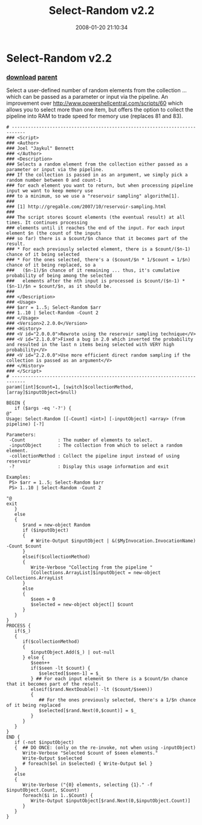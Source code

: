 ﻿---
pid:            118
parent:         83
children:       
poster:         Joel Bennett
title:          Select-Random v2.2
date:           2008-01-20 21:10:34
description:    Select a user-defined number of random elements from the collection ... which can be passed as a parameter or input via the pipeline. An improvement over http://www.powershellcentral.com/scripts/60 which allows you to select more than one item, but offers the option to collect the pipeline into RAM to trade speed for memory use (replaces 81 and 83).
format:         posh
---

# Select-Random v2.2

### [download](118.ps1) [parent](83.md) 

Select a user-defined number of random elements from the collection ... which can be passed as a parameter or input via the pipeline. An improvement over http://www.powershellcentral.com/scripts/60 which allows you to select more than one item, but offers the option to collect the pipeline into RAM to trade speed for memory use (replaces 81 and 83).

```posh
# ---------------------------------------------------------------------------
### <Script>
### <Author>
### Joel "Jaykul" Bennett
### </Author>
### <Description>
### Selects a random element from the collection either passed as a parameter or input via the pipeline.
### If the collection is passed in as an argument, we simply pick a random number between 0 and count-1
### for each element you want to return, but when processing pipeline input we want to keep memory use 
### to a minimum, so we use a "reservoir sampling" algorithm[1].
###
### [1] http://gregable.com/2007/10/reservoir-sampling.html
###
### The script stores $count elements (the eventual result) at all times. It continues processing 
### elements until it reaches the end of the input. For each input element $n (the count of the inputs 
### so far) there is a $count/$n chance that it becomes part of the result.
### * For each previously selected element, there is a $count/($n-1) chance of it being selected 
### * For the ones selected, there's a ($count/$n * 1/$count = 1/$n) chance of it being replaced, so a 
###   ($n-1)/$n chance of it remaining ... thus, it's cumulative probability of being among the selected
###   elements after the nth input is processed is $count/($n-1) * ($n-1)/$n = $count/$n, as it should be.
###
### </Description>
### <Usage>
### $arr = 1..5; Select-Random $arr
### 1..10 | Select-Random -Count 2
### </Usage>
### <Version>2.2.0.0</Version>
### <History>
### <V id="2.0.0.0">Rewrote using the reservoir sampling technique</V>
### <V id="2.1.0.0">Fixed a bug in 2.0 which inverted the probability and resulted in the last n items being selected with VERY high probability</V>
### <V id="2.2.0.0">Use more efficient direct random sampling if the collection is passed as an argument</V>
### </History>
### </Script>
# ---------------------------------------------------------------------------
param([int]$count=1, [switch]$collectionMethod, [array]$inputObject=$null) 

BEGIN {
   if ($args -eq '-?') {
@"
Usage: Select-Random [[-Count] <int>] [-inputObject] <array> (from pipeline) [-?]

Parameters:
 -Count            : The number of elements to select.
 -inputObject      : The collection from which to select a random element.
 -collectionMethod : Collect the pipeline input instead of using reservoir
 -?                : Display this usage information and exit

Examples:
 PS> $arr = 1..5; Select-Random $arr
 PS> 1..10 | Select-Random -Count 2

"@
exit
   } 
   else
   {
      $rand = new-object Random
      if ($inputObject) 
      {
         # Write-Output $inputObject | &($MyInvocation.InvocationName) -Count $count
      }
      elseif($collectionMethod)
      {
         Write-Verbose "Collecting from the pipeline "
         [Collections.ArrayList]$inputObject = new-object Collections.ArrayList
      }
      else
      {
         $seen = 0
         $selected = new-object object[] $count
      }
   }
}
PROCESS {
   if($_)
   {
      if($collectionMethod)
      {
         $inputObject.Add($_) | out-null
      } else {
         $seen++
         if($seen -lt $count) {
            $selected[$seen-1] = $_
         } ## For each input element $n there is a $count/$n chance that it becomes part of the result.
         elseif($rand.NextDouble() -lt ($count/$seen))
         {
            ## For the ones previously selected, there's a 1/$n chance of it being replaced
            $selected[$rand.Next(0,$count)] = $_
         }
      }
   }
}
END {
   if (-not $inputObject)
   {  ## DO ONCE: (only on the re-invoke, not when using -inputObject)
      Write-Verbose "Selected $count of $seen elements."
      Write-Output $selected
      # foreach($el in $selected) { Write-Output $el }
   } 
   else 
   {
      Write-Verbose ("{0} elements, selecting {1}." -f $inputObject.Count, $Count)
      foreach($i in 1..$Count) {
         Write-Output $inputObject[$rand.Next(0,$inputObject.Count)]
      }   
   }
}
```
